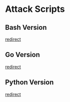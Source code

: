 # Attack Scripts

## Bash Version
[redirect](./attack2.sh)

## Go Version
[redirect](./go/main.go)

## Python Version
[redirect](./attack.py)